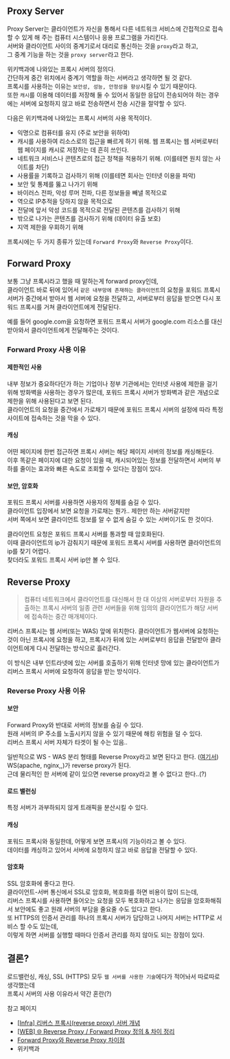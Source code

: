 ## Proxy Server
Proxy Server는 클라이언트가 자신을 통해서 다른 네트워크 서비스에 간접적으로 접속할 수 있게 해 주는 컴퓨터 시스템이나 응용 프로그램을 가리킨다.<br />
서버와 클라이언트 사이의 중계기로서 대리로 통신하는 것을 `proxy`라고 하고,<br />
그 중계 기능을 하는 것을 `proxy server`라고 한다.

위키백과에 나와있는 프록시 서버의 정의다.<br />
간단하게 중간 위치에서 중계기 역할을 하는 서버라고 생각하면 될 것 같다.<br />
프록시를 사용하는 이유는 `보안성, 성능, 안정성을 향상`시킬 수 있기 때문이다.<br />
또한 `캐시`를 이용해 데이터를 저장해 둘 수 있어서 동일한 응답이 전송되어야 하는 경우에는 서버에 요청하지 않고 바로 전송하면서 전송 시간을 절약할 수 있다.<br />

다음은 위키백과에 나와있는 프록시 서버의 사용 목적이다.

- 익명으로 컴퓨터를 유지 (주로 보안을 위하여)
- 캐시를 사용하여 리소스로의 접근을 빠르게 하기 위해. 웹 프록시는 웹 서버로부터 웹 페이지를 캐시로 저장하는 데 흔히 쓰인다.
- 네트워크 서비스나 콘텐츠로의 접근 정책을 적용하기 위해. (이를테면 원치 않는 사이트를 차단)
- 사용률을 기록하고 검사하기 위해 (이를테면 회사는 인터넷 이용을 파악)
- 보안 및 통제를 뚫고 나가기 위해
- 바이러스 전파, 악성 루머 전파, 다른 정보들을 빼낼 목적으로
- 역으로 IP추적을 당하지 않을 목적으로
- 전달에 앞서 악성 코드를 목적으로 전달된 콘텐츠를 검사하기 위해
- 밖으로 나가는 콘텐츠를 검사하기 위해 (데이터 유출 보호)
- 지역 제한을 우회하기 위해

프록시에는 두 가지 종류가 있는데 `Forward Proxy`와 `Reverse Proxy`이다.

## Forward Proxy
보통 그냥 프록시라고 했을 때 말하는게 forward proxy인데,<br />
클라이언트 바로 뒤에 있어서 `같은 내부망에 존재하는 클라이언트`의 요청을 포워드 프록시 서버가 중간에서 받아서 웹 서버에 요청을 전달하고, 
서버로부터 응답을 받으면 다시 포워드 프록시를 거쳐 클라이언트에게 전달된다.<br />

예를 들어 google.com을 요청하면 포워드 프록시 서버가 google.com 리소스를 대신 받아와서 클라이언트에게 전달해주는 것이다.

### Forward Proxy 사용 이유
#### 제한적인 사용
내부 정보가 중요하다던가 하는 기업이나 정부 기관에서는 인터넷 사용에 제한을 걸기 위해 방화벽을 사용하는 경우가 많은데, 포워드 프록시 서버가 방화벽과 같은 개념으로 제한을 위해 사용된다고 보면 된다.<br />
클라이언트의 요청을 중간에서 가로채기 때문에 포워드 프록시 서버의 설정에 따라 특정 사이트에 접속하는 것을 막을 수 있다.<br />

#### 캐싱
어떤 페이지에 한번 접근하면 프록시 서버는 해당 페이지 서버의 정보를 캐싱해둔다.<br />
이후 똑같은 페이지에 대한 요청이 있을 때, 캐시되어있는 정보를 전달하면서 서버의 부하를 줄이는 효과와 빠른 속도로 조회할 수 있다는 장점이 있다.<br />

#### 보안, 암호화
포워드 프록시 서버를 사용하면 사용자의 정체를 숨길 수 있다.<br />
클라이언트 입장에서 보면 요청을 가로채는 뭔가.. 제한만 하는 서버같지만<br />
서버 쪽에서 보면 클라이언트 정보를 알 수 없게 숨길 수 있는 서버이기도 한 것이다.<br />

클라이언트 요청은 포워드 프록시 서버를 통과할 때 암호화된다.<br />
이때 클라이언트의 ip가 감춰지기 때문에 포워드 프록시 서버를 사용하면 클라이언트의 ip를 찾기 어렵다.<br />
찾더라도 포워드 프록시 서버 ip만 볼 수 있다. 

## Reverse Proxy
> 컴퓨터 네트워크에서 클라이언트를 대신해서 한 대 이상의 서버로부터 자원을 추출하는 프록시 서버의 일종
> 관련 서버들을 위해 임의의 클라이언트가 해당 서버에 접속하는 중간 매개체이다.

리버스 프록시는 웹 서버(또는 WAS) 앞에 위치한다.
클라이언트가 웹서버에 요청하는 것이 아닌 프록시에 요청을 하고, 프록시가 뒤에 있는 서버로부터 응답을 전달받아 클라이언트에게 다시 전달하는 방식으로 흘러간다.<br />

이 방식은 내부 인트라넷에 있는 서버를 호출하기 위해 인터넷 망에 있는 클라이언트가 리버스 프록시 서버에 요청하여 응답을 받는 방식이다.<br />

### Reverse Proxy 사용 이유
#### 보안
Forward Proxy와 반대로 서버의 정보를 숨길 수 있다.<br />
원래 서버의 IP 주소를 노출시키지 않을 수 있기 때문에 해킹 위험을 덜 수 있다.<br />
리버스 프록시 서버 자체가 타겟이 될 수는 있음..

일반적으로 WS - WAS 분리 형태를 Reverse Proxy라고 보면 된다고 한다. ([여기서](https://inpa.tistory.com/entry/NETWORK-%F0%9F%93%A1-Reverse-Proxy-Forward-Proxy-%EC%A0%95%EC%9D%98-%EC%B0%A8%EC%9D%B4-%EC%A0%95%EB%A6%AC))<br />
WS(apache, nginx,,)가 reverse proxy가 된다.<br />
근데 물리적인 한 서버에 같이 있으면 reverse proxy라고 볼 수 없다고 한다..(?)


#### 로드 밸런싱
특정 서버가 과부하되지 않게 트래픽을 분산시킬 수 있다.

#### 캐싱
포워드 프록시와 동일한데, 어떻게 보면 프록시의 기능이라고 볼 수 있다.<br />
데이터를 캐싱하고 있어서 서버에 요청하지 않고 바로 응답을 전달할 수 있다.

#### 암호화
SSL 암호화에 좋다고 한다.<br />
클라이언트-서버 통신에서 SSL로 암호화, 복호화를 하면 비용이 많이 드는데,<br />
리버스 프록시를 사용하면 들어오는 요청을 모두 복호화하고 나가는 응답을 암호화해줘서 보안에도 좋고 원래 서버의 부담을 줄요줄 수도 있다고 한다.<br />
또 HTTPS의 인증서 관리를 하나의 프록시 서버가 담당하고 나머지 서버는 HTTP로 서비스 할 수도 있는데, <br />
이렇게 하면 서버를 실행할 때마다 인증서 관리를 하지 않아도 되는 장점이 있다.

## 결론?
로드밸런싱, 캐싱, SSL (HTTPS) 모두 `웹 서버를 사용한 기술`에다가 적어놔서 따로따로 생각했는데<br />
프록시 서버의 사용 이유라서 약간 혼란(?)

참고 페이지
- [[Infra] 리버스 프록시(reverse proxy) 서버 개념](https://losskatsu.github.io/it-infra/reverse-proxy/#3-%EB%A6%AC%EB%B2%84%EC%8A%A4-%ED%94%84%EB%A1%9D%EC%8B%9Creverse-proxy-%EC%84%9C%EB%B2%84%EB%9E%80)
- [[WEB] 🌐 Reverse Proxy / Forward Proxy 정의 & 차이 정리](https://inpa.tistory.com/entry/NETWORK-%F0%9F%93%A1-Reverse-Proxy-Forward-Proxy-%EC%A0%95%EC%9D%98-%EC%B0%A8%EC%9D%B4-%EC%A0%95%EB%A6%AC)
- [Forward Proxy와 Reverse Proxy 차이점](https://firework-ham.tistory.com/23)
- 위키백과